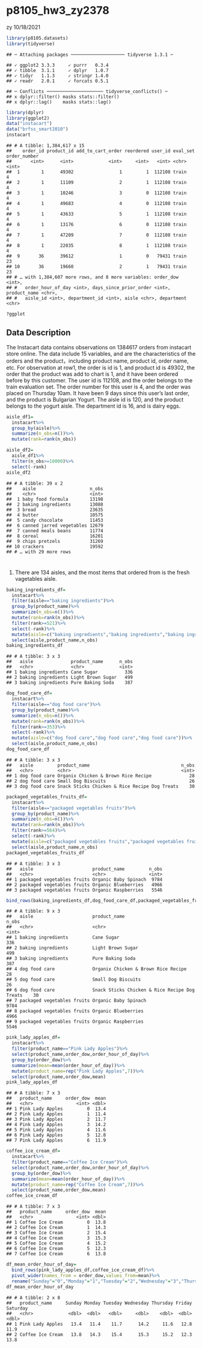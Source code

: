 p8105_hw3_zy2378
================
zy
10/18/2021

``` r
library(p8105.datasets)
library(tidyverse)
```

    ## ─ Attaching packages ──────────────────── tidyverse 1.3.1 ─

    ## ✓ ggplot2 3.3.3     ✓ purrr   0.3.4
    ## ✓ tibble  3.1.1     ✓ dplyr   1.0.7
    ## ✓ tidyr   1.1.3     ✓ stringr 1.4.0
    ## ✓ readr   2.0.1     ✓ forcats 0.5.1

    ## ─ Conflicts ───────────────────── tidyverse_conflicts() ─
    ## x dplyr::filter() masks stats::filter()
    ## x dplyr::lag()    masks stats::lag()

``` r
library(dplyr)
library(ggplot2)
data("instacart")
data("brfss_smart2010")
instacart
```

    ## # A tibble: 1,384,617 x 15
    ##    order_id product_id add_to_cart_order reordered user_id eval_set order_number
    ##       <int>      <int>             <int>     <int>   <int> <chr>           <int>
    ##  1        1      49302                 1         1  112108 train               4
    ##  2        1      11109                 2         1  112108 train               4
    ##  3        1      10246                 3         0  112108 train               4
    ##  4        1      49683                 4         0  112108 train               4
    ##  5        1      43633                 5         1  112108 train               4
    ##  6        1      13176                 6         0  112108 train               4
    ##  7        1      47209                 7         0  112108 train               4
    ##  8        1      22035                 8         1  112108 train               4
    ##  9       36      39612                 1         0   79431 train              23
    ## 10       36      19660                 2         1   79431 train              23
    ## # … with 1,384,607 more rows, and 8 more variables: order_dow <int>,
    ## #   order_hour_of_day <int>, days_since_prior_order <int>, product_name <chr>,
    ## #   aisle_id <int>, department_id <int>, aisle <chr>, department <chr>

``` r
?ggplot
```

## Data Description

The Instacart data contains observations on 1384617 orders from
instacart store online. The data include 15 variables, and are the
characteristics of the orders and the product，including product name,
product id, order name, etc. For observation at row1, the order is id is
1, and product id is 49302, the order that the product was add to chart
is 1, and it have been ordered before by this customer. The user id is
112108, and the order belongs to the train evaluation set. The order
number for this user is 4, and the order was placed on Thursday 10am. It
have been 9 days since this user’s last order, and the product is
Bulgarian Yogurt. The aisle id is 120, and the product belongs to the
yogurt aisle. The department id is 16, and is dairy eggs.

``` r
aisle_df1=
  instacart%>%
  group_by(aisle)%>%
  summarize(n_obs=n())%>%
  mutate(rank=rank(n_obs))

aisle_df2=
  aisle_df1%>%
  filter(n_obs>=10000)%>%
  select(-rank)
aisle_df2
```

    ## # A tibble: 39 x 2
    ##    aisle                    n_obs
    ##    <chr>                    <int>
    ##  1 baby food formula        13198
    ##  2 baking ingredients       13088
    ##  3 bread                    23635
    ##  4 butter                   10575
    ##  5 candy chocolate          11453
    ##  6 canned jarred vegetables 12679
    ##  7 canned meals beans       11774
    ##  8 cereal                   16201
    ##  9 chips pretzels           31269
    ## 10 crackers                 19592
    ## # … with 29 more rows

# 

1.  There are 134 aisles, and the most items that ordered from is the
    fresh vagetables aisle.

``` r
baking_ingredients_df=
  instacart%>%
  filter(aisle=="baking ingredients")%>%
  group_by(product_name)%>%
  summarize(n_obs=n())%>%
  mutate(rank=rank(n_obs))%>%
  filter(rank>=521)%>%
  select(-rank)%>%
  mutate(aisle=c("baking ingredients","baking ingredients","baking ingredients"))%>%
  select(aisle,product_name,n_obs)
baking_ingredients_df
```

    ## # A tibble: 3 x 3
    ##   aisle              product_name      n_obs
    ##   <chr>              <chr>             <int>
    ## 1 baking ingredients Cane Sugar          336
    ## 2 baking ingredients Light Brown Sugar   499
    ## 3 baking ingredients Pure Baking Soda    387

``` r
dog_food_care_df=
  instacart%>%
  filter(aisle=="dog food care")%>%
  group_by(product_name)%>%
  summarize(n_obs=n())%>%
  mutate(rank=rank(n_obs))%>%
  filter(rank>=353)%>%
  select(-rank)%>%
  mutate(aisle=c("dog food care","dog food care","dog food care"))%>%
  select(aisle,product_name,n_obs)
dog_food_care_df
```

    ## # A tibble: 3 x 3
    ##   aisle         product_name                                  n_obs
    ##   <chr>         <chr>                                         <int>
    ## 1 dog food care Organix Chicken & Brown Rice Recipe              28
    ## 2 dog food care Small Dog Biscuits                               26
    ## 3 dog food care Snack Sticks Chicken & Rice Recipe Dog Treats    30

``` r
packaged_vegetables_fruits_df=
  instacart%>%
  filter(aisle=="packaged vegetables fruits")%>%
  group_by(product_name)%>%
  summarize(n_obs=n())%>%
  mutate(rank=rank(n_obs))%>%
  filter(rank>=564)%>%
  select(-rank)%>%
  mutate(aisle=c("packaged vegetables fruits","packaged vegetables fruits","packaged vegetables fruits"))%>%
  select(aisle,product_name,n_obs)
packaged_vegetables_fruits_df
```

    ## # A tibble: 3 x 3
    ##   aisle                      product_name         n_obs
    ##   <chr>                      <chr>                <int>
    ## 1 packaged vegetables fruits Organic Baby Spinach  9784
    ## 2 packaged vegetables fruits Organic Blueberries   4966
    ## 3 packaged vegetables fruits Organic Raspberries   5546

``` r
bind_rows(baking_ingredients_df,dog_food_care_df,packaged_vegetables_fruits_df)
```

    ## # A tibble: 9 x 3
    ##   aisle                      product_name                                  n_obs
    ##   <chr>                      <chr>                                         <int>
    ## 1 baking ingredients         Cane Sugar                                      336
    ## 2 baking ingredients         Light Brown Sugar                               499
    ## 3 baking ingredients         Pure Baking Soda                                387
    ## 4 dog food care              Organix Chicken & Brown Rice Recipe              28
    ## 5 dog food care              Small Dog Biscuits                               26
    ## 6 dog food care              Snack Sticks Chicken & Rice Recipe Dog Treats    30
    ## 7 packaged vegetables fruits Organic Baby Spinach                           9784
    ## 8 packaged vegetables fruits Organic Blueberries                            4966
    ## 9 packaged vegetables fruits Organic Raspberries                            5546

``` r
pink_lady_apples_df=
  instacart%>%
  filter(product_name=="Pink Lady Apples")%>%
  select(product_name,order_dow,order_hour_of_day)%>%
  group_by(order_dow)%>%
  summarize(mean=mean(order_hour_of_day))%>%
  mutate(product_name=rep("Pink Lady Apples",7))%>%
  select(product_name,order_dow,mean)
pink_lady_apples_df
```

    ## # A tibble: 7 x 3
    ##   product_name     order_dow  mean
    ##   <chr>                <int> <dbl>
    ## 1 Pink Lady Apples         0  13.4
    ## 2 Pink Lady Apples         1  11.4
    ## 3 Pink Lady Apples         2  11.7
    ## 4 Pink Lady Apples         3  14.2
    ## 5 Pink Lady Apples         4  11.6
    ## 6 Pink Lady Apples         5  12.8
    ## 7 Pink Lady Apples         6  11.9

``` r
coffee_ice_cream_df=
  instacart%>%
  filter(product_name=="Coffee Ice Cream")%>%
  select(product_name,order_dow,order_hour_of_day)%>%
  group_by(order_dow)%>%
  summarize(mean=mean(order_hour_of_day))%>%  
  mutate(product_name=rep("Coffee Ice Cream",7))%>%
  select(product_name,order_dow,mean)
coffee_ice_cream_df
```

    ## # A tibble: 7 x 3
    ##   product_name     order_dow  mean
    ##   <chr>                <int> <dbl>
    ## 1 Coffee Ice Cream         0  13.8
    ## 2 Coffee Ice Cream         1  14.3
    ## 3 Coffee Ice Cream         2  15.4
    ## 4 Coffee Ice Cream         3  15.3
    ## 5 Coffee Ice Cream         4  15.2
    ## 6 Coffee Ice Cream         5  12.3
    ## 7 Coffee Ice Cream         6  13.8

``` r
df_mean_order_hour_of_day=
  bind_rows(pink_lady_apples_df,coffee_ice_cream_df)%>%
  pivot_wider(names_from = order_dow,values_from=mean)%>%
  rename("Sunday"="0","Monday"="1","Tuesday"="2","Wednesday"="3","Thursday"="4","Friday"="5","Saturday"="6")
df_mean_order_hour_of_day
```

    ## # A tibble: 2 x 8
    ##   product_name     Sunday Monday Tuesday Wednesday Thursday Friday Saturday
    ##   <chr>             <dbl>  <dbl>   <dbl>     <dbl>    <dbl>  <dbl>    <dbl>
    ## 1 Pink Lady Apples   13.4   11.4    11.7      14.2     11.6   12.8     11.9
    ## 2 Coffee Ice Cream   13.8   14.3    15.4      15.3     15.2   12.3     13.8

